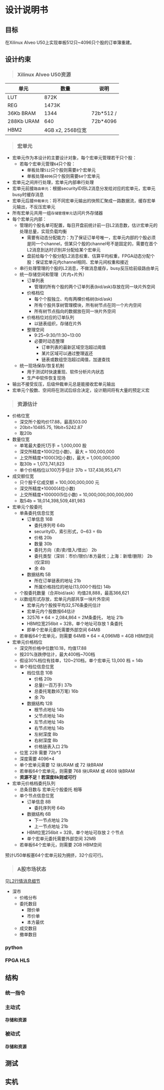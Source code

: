 # 设计说明书

## 目标

在Xilinux Alveo U50上实现单板512只~4096只个股的订单簿重建。

## 设计约束

>### Xilinux Alveo U50资源

单元|数量|说明
--|--|--
LUT|872K
REG|1473K
36Kb BRAM|1344|72b*512 / 
288Kb URAM|640|72b*4096
HBM2|4GB x2, 256B位宽

>### 宏单元

* 宏单元作为本设计的主要设计对象，每个宏单元管理若干只个股：
  * 若每个宏单元管理```64```只个股：
    * 单板处理```512```只个股则需要```8```个宏单元
    * 单板处理```4096```只个股则需要```64```个宏单元
* 宏单元之间并行处理，宏单元内部串行处理
* 宏单元前接```路由单元```：根据securityID将L2消息分发给对应的宏单元，宏单元busy时缓存消息
* 宏单元后接```仲裁单元```：将不同宏单元输出的快照汇聚成一路数据流，缓存宏单元输出，不反压宏单元
* 所有宏单元共用一组```存储管理单元```访问片外存储器
* 每个宏单元内部：
  * 管理的个股名单可配置，每日开盘前统计前一日L2消息数，估计宏单元的处理总量，实现负载均衡
    * 需要有动态分配能力：为了保证订单号唯一，宏单元内部的个股必须是同一个channel，但某只个股的channel号不是固定的，需要在首个L2消息到达时识别并分配给某个宏单元
    * 盘前给每个个股分配L2消息权重、估算平均权重，FPGA动态分配个股：保证宏单元内channel相同、宏单元间权重和接近
  * 串行处理管理的个股的L2消息，不做消息缓存，busy反压给前级路由单元
  * 统一存储空间和管理（片内+片外）
    * 订单列表
      * 管理的所有个股的两个订单列表(bid/ask)存放在同一块片外空间
    * 价格档位
      * 每个个股独立、均有两棵价格树(bid/ask)
      * 所有个股共享树管理模块，所有树节点在同一个片内空间
      * 所有树节点指向的数据放在同一块片外空间
    * 价格档位对应的订单队列
      * 以链表组织，存储在片外
    * 整理空间
      * 9:25~9:30/11:30~13:00
      * 必要时动态整理
        * 订单列表的最新区域空泡超过阈值
        * 某片区域可以通过整理返还
        * 链表或数组空泡超过阈值，加速查找
  * 统一现场保存/恢复机制
    * 用于测试时快速重现、软件分析片内状态
    * 生产中软件恢复现场
* 输出不接受反压，后级仲裁单元总是能接收宏单元输出
* 宏单元个股数、空间将在测试后综合决定，设计期间将有大量的预定义宏

>### 资源估计

* 价格位宽
  * 深交所个股均价17.88，最高503.00
  * 20bit=10485.75, 19bit=5242.87
  * 取20b
* 数量位宽
  * 单笔最大委托1万手    = 1,000,000 股
  * 深交所精度*100(2位小数)， 最大 = 100,000,000
  * 上交所精度*1000(3位小数)，最大 = 1,000,000,000
  * 取30b = 1,073,741,823
  * 单个价格档位以100万手估计 37b = 137,438,953,471
* 成交额位宽
  * 只个股千亿成交额 = 100,000,000,000 元
  * 深交所精度*10000(4位小数)
  * 上交所精度*100000(5位小数) = 10,000,000,000,000,000
  * 取54b = 18,014,398,509,481,983
* 宏单元个股委托
  * 单条委托信息位宽
    * 订单信息 16B
      * 委托序列号 64b
      * securityID，索引形式，0~63 = 6b
      * 价格 20b
      * 数量 30b
      * 委托方向（卖/卖/借入/借出） 2b
      * 委托类型（深圳：市价/限价/本方最优；上海：新增/删除） 2b (仅深圳)
      * 余 4b
    * 数据结构 5B
      * 所在订单链表的地址 21b
      * 所属价格挡位的地址(13,000个档位) 14b
  * 个股委托数量（合并bid/ask）均值28,888，最高366,621
  * 以数组形式存放，宏单元内部共享一块片外空间
    * 宏单元内个股按平均32,576条委托估计
    * 宏单元内个股数按64估计
    * 32576 * 64 = 2,084,864 = 2M条委托， 地址 21b
    * HBM位宽256bit = 32B，单个地址可存放 1 条委托
    * 即单个宏单元委托需要外部空间 64MB
  * 若单板64个宏单元，则需要 64MB * 64 = 4,096MB = 4GB HBM空间
* 宏单元价格档位
  * 深交所价格中位数10.18，均值17.88
  * 按20%涨跌停估计，最大400档~700档
  * 假设30%档位有挂单，120~210档，单个宏单元 13,000 档 = 14b
  * 单个档位信息位宽
    * 档位信息  10B
      * 价格 20b
      * 总量(一百万手) 37b
      * 总委托笔数(6万笔) 16b
      * 余 7b
    * 数据结构  12B
      * 根节点地址 14b
      * 父节点地址 14b
      * 左节点地址 14b
      * 右节点地址 14b
      * 左树深度 8b
      * 右树深度 8b
      * 价格链表入口 21b
  * 位宽 22B 需要 72b*3
  * 深度需要 4096*4
  * 单个宏单元需要 12 块URAM 或 72 块BRAM
  * 若单板64个宏单元，则需要 768 块URAM 或 4608 块BRAM
  * **资源不足！若深度8k则或可行**
* 宏单元价格档委托队列
  * 总条目数与 宏单元个股委托 相等
  * 单个节点信息位宽
    * 订单信息 8B
      * 委托序列号 64b
    * 数据结构 6B
      * 下一节点地址 21b
      * 上一节点地址 21b
    * HBM位宽256bit = 32B，单个地址可存放 2 个节点
    * 单个宏单元委托需要外部空间 32MB
  * 若单板64个宏单元，则需要 2GB HBM空间

预计U50单板塞64个宏单元较为拥挤，32个应可行。

>### A股市场状态

见[L2行情消息细节](/doc/msgTypes.md)

* 深市
  * 价格分布
  * 委托数目
    * 限价单
    * 市价单
    * 本方最优
  * 成交数目
  * 撤单数目

### python

### FPGA HLS

## 结构

### 统一指令

### 主动式

#### 存储和资源

### 被动式

#### 存储和资源

## 测试

## 实机
